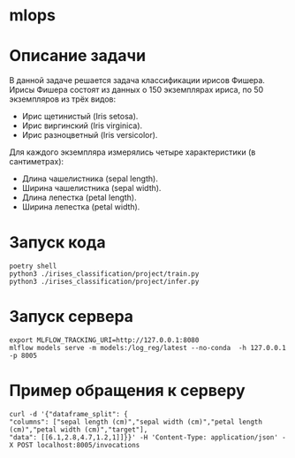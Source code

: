 # mlops

# Описание задачи
В данной задаче решается задача классификации ирисов Фишера. Ирисы Фишера состоят из данных о 150 экземплярах ириса, по 50 экземпляров из трёх видов:

 - Ирис щетинистый (Iris setosa).
 - Ирис виргинский (Iris virginica).
 - Ирис разноцветный (Iris versicolor).

Для каждого экземпляра измерялись четыре характеристики (в сантиметрах):

 - Длина чашелистника (sepal length).
 - Ширина чашелистника (sepal width).
 - Длина лепестка (petal length).
 - Ширина лепестка (petal width).

# Запуск кода

```
poetry shell
python3 ./irises_classification/project/train.py
python3 ./irises_classification/project/infer.py
```

# Запуск сервера

```
export MLFLOW_TRACKING_URI=http://127.0.0.1:8080
mlflow models serve -m models:/log_reg/latest --no-conda  -h 127.0.0.1 -p 8005
```

# Пример обращения к серверу

```
curl -d '{"dataframe_split": {
"columns": ["sepal length (cm)","sepal width (cm)","petal length (cm)","petal width (cm)","target"],
"data": [[6.1,2.8,4.7,1.2,1]]}}' -H 'Content-Type: application/json' -X POST localhost:8005/invocations
```
